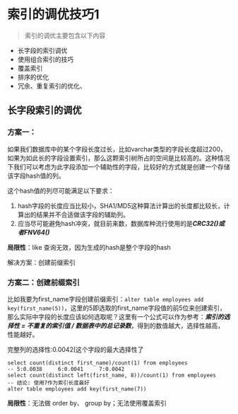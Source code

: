 # 索引的调优技巧1

> 索引的调优主要包含以下内容

* 长字段的索引调优
* 使用组合索引的技巧
* 覆盖索引
* 排序的优化
* 冗余、重复索引的优化、

## 长字段索引的调优

### 方案一：

如果我们数据库中的某个字段长度过长，比如varchar类型的字段长度超过200，如果为如此长的字段设置索引，那么这颗索引树所占的空间是比较高的。这种情况下我们可以考虑为此字段添加一个辅助性的字段，比较好的方式就是创建一个存储该字段hash值的列。

这个hash值的列尽可能满足以下要求：

1. hash字段的长度应当比较小，SHA1/MD5这种算法计算出的长度都比较长，计算出的结果并不合适做该字段的辅助列。
2. 应当尽可能避免hash冲突，就目前来数，数据库种流行使用的是***CRC32()***或者***FNV64()***

**局限性**：like 查询无效，因为生成的hash是整个字段的hash

解决方案：创建前缀索引

### 方案二：创建前缀索引

比如我要为first_name字段创建前缀索引：`alter table employees add key(first_name(5))`，这里的5即选取的first_name字段值的前5位来创建索引，那么实际中字段的长度应该如何选取呢？这里有一个公式可以作为参考：***索引的选择性 = 不重复的索引值 / 数据表中的总记录数***，得到的数值越大，选择性越高，性能越好。

完整列的选择性:0.0042[这个字段的最大选择性了

```mysql
select count(distinct first_name)/count(1) from employees
-- 5:0.0038     6:0.0041     7:0.0042
select count(distinct left(first_name, 8))/count(1) from employees
-- 结论: 使用7作为索引长度最好
alter table employees add key(first_name(7))
```

**局限性**：无法做 order by、 group by；无法使用覆盖索引

